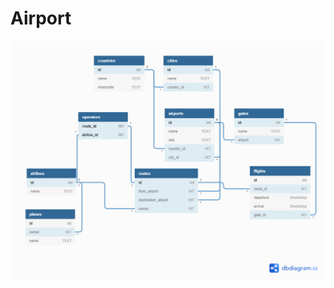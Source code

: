 # Airport
![alt text](https://github.com/PhilipGeil/Airport/blob/master/Airport%20(2).png "ER Diagram")
